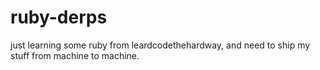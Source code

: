 ruby-derps
==========

just learning some ruby from leardcodethehardway, and need to ship my stuff from machine to machine.
